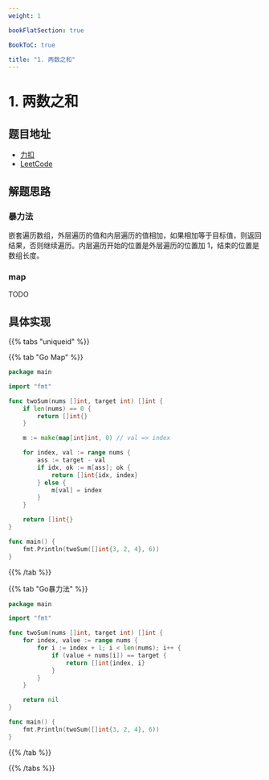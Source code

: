 ```yaml
---
weight: 1

bookFlatSection: true

BookToC: true

title: "1. 两数之和"
---
```


# 1. 两数之和

## 题目地址

+ [力扣](https://leetcode.cn/problems/two-sum/)
+ [LeetCode](https://leetcode.com/problems/two-sum/)

## 解题思路

### 暴力法

嵌套遍历数组，外层遍历的值和内层遍历的值相加，如果相加等于目标值，则返回结果，否则继续遍历。内层遍历开始的位置是外层遍历的位置加 1，结束的位置是数组长度。

### map

TODO

## 具体实现

{{% tabs "uniqueid" %}}

{{% tab "Go Map" %}}

```go
package main

import "fmt"

func twoSum(nums []int, target int) []int {
	if len(nums) == 0 {
		return []int{}
	}

	m := make(map[int]int, 0) // val => index

	for index, val := range nums {
		ass := target - val
		if idx, ok := m[ass]; ok {
			return []int{idx, index}
		} else {
			m[val] = index
		}
	}

	return []int{}
}

func main() {
	fmt.Println(twoSum([]int{3, 2, 4}, 6))
}

```

{{% /tab  %}}

{{% tab "Go暴力法" %}}

```go
package main

import "fmt"

func twoSum(nums []int, target int) []int {
	for index, value := range nums {
		for i := index + 1; i < len(nums); i++ {
			if (value + nums[i]) == target {
				return []int{index, i}
			}
		}
	}

	return nil
}

func main() {
	fmt.Println(twoSum([]int{3, 2, 4}, 6))
}
```

{{% /tab  %}}

{{% /tabs %}}

